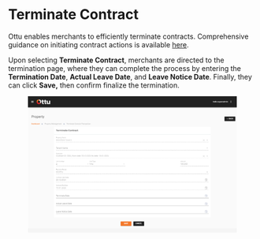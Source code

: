 # Terminate Contract

Ottu enables merchants to efficiently terminate contracts. Comprehensive guidance on initiating contract actions is available [here](./#to-trigger-contract-actions).

Upon selecting **Terminate Contract**, merchants are directed to the termination page, where they can complete the process by entering the **Termination Date**, **Actual Leave Date**, and **Leave Notice Date**. Finally, they can click **Save,** then confirm  finalize the termination.

<figure><img src="../../../../../../.gitbook/assets/image (24).png" alt=""><figcaption></figcaption></figure>



